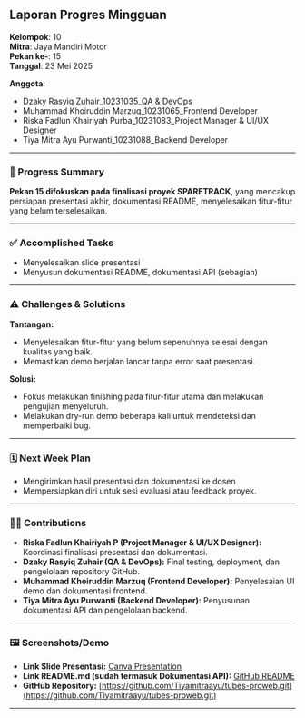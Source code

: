## Laporan Progres Mingguan

**Kelompok**: 10  
**Mitra**: Jaya Mandiri Motor  
**Pekan ke-**: 15  
**Tanggal**: 23 Mei 2025  

**Anggota**:  
- Dzaky Rasyiq Zuhair_10231035_QA & DevOps  
- Muhammad Khoiruddin Marzuq_10231065_Frontend Developer  
- Riska Fadlun Khairiyah Purba_10231083_Project Manager & UI/UX Designer  
- Tiya Mitra Ayu Purwanti_10231088_Backend Developer  

---

### 📌 Progress Summary

**Pekan 15 difokuskan pada finalisasi proyek SPARETRACK**, yang mencakup persiapan presentasi akhir, dokumentasi README, menyelesaikan fitur-fitur yang belum terselesaikan.

---

### ✅ Accomplished Tasks

- Menyelesaikan slide presentasi
- Menyusun dokumentasi README, dokumentasi API (sebagian)
---

### ⚠️ Challenges & Solutions

**Tantangan:**  
- Menyelesaikan fitur-fitur yang belum sepenuhnya selesai dengan kualitas yang baik.  
- Memastikan demo berjalan lancar tanpa error saat presentasi.  

**Solusi:**  
- Fokus melakukan finishing pada fitur-fitur utama dan melakukan pengujian menyeluruh.  
- Melakukan dry-run demo beberapa kali untuk mendeteksi dan memperbaiki bug.  
---

### 🗓️ Next Week Plan

- Mengirimkan hasil presentasi dan dokumentasi ke dosen
- Mempersiapkan diri untuk sesi evaluasi atau feedback proyek.

---

### 🙋‍♀️ Contributions

- **Riska Fadlun Khairiyah P (Project Manager & UI/UX Designer):** Koordinasi finalisasi presentasi dan dokumentasi.  
- **Dzaky Rasyiq Zuhair (QA & DevOps):** Final testing, deployment, dan pengelolaan repository GitHub.  
- **Muhammad Khoiruddin Marzuq (Frontend Developer):** Penyelesaian UI demo dan dokumentasi frontend.  
- **Tiya Mitra Ayu Purwanti (Backend Developer):** Penyusunan dokumentasi API dan pengelolaan backend.

---

### 🖼️ Screenshots/Demo

- **Link Slide Presentasi:** [Canva Presentation](https://www.canva.com/design/DAGoQivSWiM/-9_GPy-5bXDDagI434k-YA/edit?utm_content=DAGoQivSWiM&utm_campaign=designshare&utm_medium=link2&utm_source=sharebutton)  
- **Link README.md (sudah termasuk Dokumentasi API):** [GitHub README](https://github.com/Tiyamitraayu/tubes-proweb/blob/3000000f7c2eaadfb6f634b073dd1e242df36779/README.md)  
- **GitHub Repository:** [https://github.com/Tiyamitraayu/tubes-proweb.git](https://github.com/Tiyamitraayu/tubes-proweb.git)  

---

